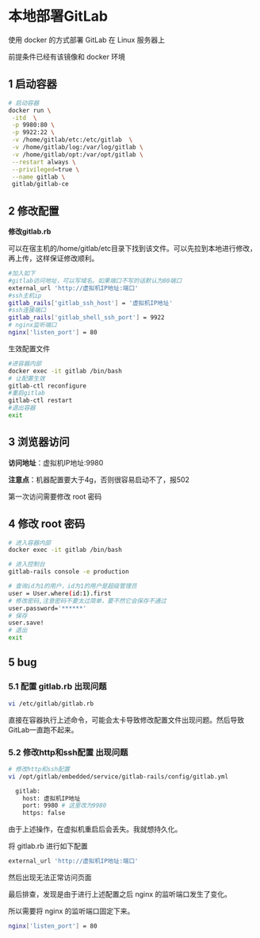 # 本地部署GitLab

使用 docker 的方式部署 GitLab 在 Linux 服务器上

前提条件已经有该镜像和 docker 环境

## 1  启动容器

```bash
# 启动容器
docker run \
 -itd  \
 -p 9980:80 \
 -p 9922:22 \
 -v /home/gitlab/etc:/etc/gitlab  \
 -v /home/gitlab/log:/var/log/gitlab \
 -v /home/gitlab/opt:/var/opt/gitlab \
 --restart always \
 --privileged=true \
 --name gitlab \
 gitlab/gitlab-ce
```

## 2 修改配置

**修改gitlab.rb**

可以在宿主机的/home/gitlab/etc目录下找到该文件。可以先拉到本地进行修改，再上传，这样保证修改顺利。

```bash
#加入如下
#gitlab访问地址，可以写域名。如果端口不写的话默认为80端口
external_url 'http://虚拟机IP地址:端口'
#ssh主机ip
gitlab_rails['gitlab_ssh_host'] = '虚拟机IP地址'
#ssh连接端口
gitlab_rails['gitlab_shell_ssh_port'] = 9922
# nginx监听端口
nginx['listen_port'] = 80
```

生效配置文件

```bash
#进容器内部
docker exec -it gitlab /bin/bash
# 让配置生效
gitlab-ctl reconfigure
#重启gitlab
gitlab-ctl restart
#退出容器
exit
```

## 3 浏览器访问

**访问地址**：虚拟机IP地址:9980

**注意点**：机器配置要大于4g，否则很容易启动不了，报502

第一次访问需要修改 root 密码

## 4 修改 root 密码

```bash
# 进入容器内部
docker exec -it gitlab /bin/bash

# 进入控制台
gitlab-rails console -e production

# 查询id为1的用户，id为1的用户是超级管理员
user = User.where(id:1).first
# 修改密码,注意密码不要太过简单，要不然它会保存不通过
user.password='******'
# 保存
user.save!
# 退出
exit
```

## 5 bug

### 5.1 配置 gitlab.rb 出现问题

```bash
vi /etc/gitlab/gitlab.rb
```

直接在容器执行上述命令，可能会太卡导致修改配置文件出现问题。然后导致GitLab一直跑不起来。

### 5.2 修改http和ssh配置 出现问题

```bash
# 修改http和ssh配置
vi /opt/gitlab/embedded/service/gitlab-rails/config/gitlab.yml

  gitlab:
    host: 虚拟机IP地址
    port: 9980 # 这里改为9980
    https: false
```

由于上述操作，在虚拟机重启后会丢失。我就想持久化。

将 gitlab.rb 进行如下配置

```bash
external_url 'http://虚拟机IP地址:端口'
```

然后出现无法正常访问页面

最后排查，发现是由于进行上述配置之后 nginx 的监听端口发生了变化。

所以需要将 nginx 的监听端口固定下来。

```bash
nginx['listen_port'] = 80
```

